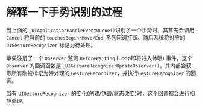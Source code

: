 # 解释一下手势识别的过程
当上面的 `_UIApplicationHandleEventQueue()`识别了一个手势时，其首先会调用 `Cancel` 将当前的 `touchesBegin/Move/End `系列回调打断。随后系统将对应的 `UIGestureRecognizer` 标记为待处理。

苹果注册了一个 `Observer` 监测 `BeforeWaiting` (Loop即将进入休眠) 事件，这个 `Observer` 的回调函数是 `_UIGestureRecognizerUpdateObserver()`，其内部会获取所有刚被标记为待处理的 `GestureRecognizer`，并执行`GestureRecognizer` 的回调。

当有 `UIGestureRecognizer` 的变化(创建/销毁/状态改变)时，这个回调都会进行相应处理。


